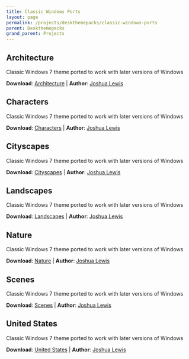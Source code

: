 ```yaml
---
title: Classic Windows Ports
layout: page
permalink: /projects/deskthemepacks/classic-windows-ports
parent: Deskthemepacks
grand_parent: Projects
---
```


## Architecture
Classic Windows 7 theme ported to work with later versions of Windows

**Download**: [Architecture][Architecture] | **Author**: [Joshua Lewis][PhantomNimbi]

## Characters 
Classic Windows 7 theme ported to work with later versions of Windows

**Download**: [Characters][Characters] | **Author**: [Joshua Lewis][PhantomNimbi]

## Cityscapes
Classic Windows 7 theme ported to work with later versions of Windows

**Download**: [Cityscapes][Cityscapes] | **Author**: [Joshua Lewis][PhantomNimbi]

## Landscapes
Classic Windows 7 theme ported to work with later versions of Windows

**Download**: [Landscapes][Landscapes] | **Author**: [Joshua Lewis][PhantomNimbi]

## Nature
Classic Windows 7 theme ported to work with later versions of Windows

**Download**: [Nature][Nature] | **Author**: [Joshua Lewis][PhantomNimbi]

## Scenes
Classic Windows 7 theme ported to work with later versions of Windows

**Download**: [Scenes][Scenes] | **Author**: [Joshua Lewis][PhantomNimbi]

## United States
Classic Windows 7 theme ported to work with later versions of Windows

**Download**: [United States][UnitedStates] | **Author**: [Joshua Lewis][PhantomNimbi]


[PhantomNimbi]: https://github.com/PhantomNimbi

[Architecture]: https://github.com/TBR-Development/Windows-Deskthemepacks/tree/main/projects/Architecture/

[Characters]: https://github.com/TBR-Development/Windows-Deskthemepacks/tree/main/projects/Characters/

[Nature]: https://github.com/TBR-Development/Windows-Deskthemepacks/tree/main/projects/Nature/

[Scenes]: https://github.com/TBR-Development/Windows-Deskthemepacks/tree/main/projects/Scenes/

[Cityscapes]: https://github.com/TBR-Development/Windows-Deskthemepacks/tree/main/projects/Cityscapes/

[Landscapes]: https://github.com/TBR-Development/Windows-Deskthemepacks/tree/main/projects/Landscapes/

[UnitedStates]: https://github.com/TBR-Development/Windows-Deskthemepacks/tree/main/projects/United%20States/
